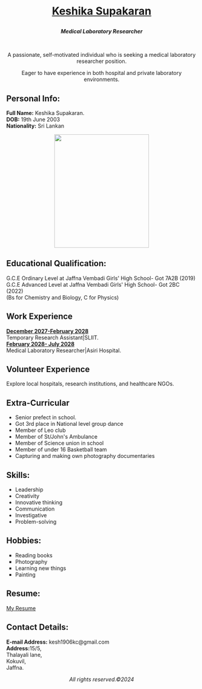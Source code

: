 <html>
<body>
<h1><p align=center><ins>Keshika Supakaran</ins></p> </h1> <!--Name of the Applicant-->
<p align=center><b><i>Medical Laboratory Researcher</i></b></p><br><!--Job title-->
<p align=center>A passionate, self-motivated individual who is seeking a medical laboratory researcher position.</p><!--Self-description-->
<p align=center>Eager to have experience in both hospital and private laboratory environments.</p>

<h2>Personal Info: </h2> <!--Personal information of the applicant-->
<b>Full Name:</b> Keshika Supakaran. <br> 
<b>DOB:</b> 19th June 2003 <br>
<b>Nationality:</b> Sri Lankan<br>

<p align=center><img src='https://github.com/Keshika-19/Keshika-portfolio/assets/159929323/38847f6d-5443-4e64-803d-39919fae8d49' width='250' height='300' ></p> <!--Photograph-->

<h2>Educational Qualification:</h2>  <!--Educational qualification of the applicant-->
G.C.E Ordinary Level at Jaffna Vembadi Girls' High School- Got 7A2B (2019) <br>
G.C.E Advanced Level at Jaffna Vembadi Girls' High School- Got 2BC (2022) <br>
(Bs for Chemistry and Biology, C for Physics)

<h2>Work Experience</h2>  <!--Work Experience of the applicant-->
<b><ins>December 2027-February 2028</ins></b><br> Temporary Research Assistant|SLIIT.<br>
<b><ins>February 2028- July 2028</ins> </b><br> Medical Laboratory Researcher|Asiri Hospital. <br>

<h2>Volunteer Experience</h2>  <!--Volunteer Experience of the applicant-->
Explore local hospitals, research institutions, and healthcare NGOs. 

<h2>Extra-Curricular</h2>  <!--Extra-curricular activities of the applicant-->
<ul>
  <li>Senior prefect in school.</li>
  <li>Got 3rd place in National level group dance</li>
  <li>Member of Leo club</li>
  <li>Member of St/John's Ambulance</li>
  <li>Member of Science union in school</li>
  <li>Member of under 16 Basketball team</li>
  <li>Capturing and making own photography documentaries</li>
  
</ul>

<h2>Skills:</h2>  <!--Skills of the applicant-->
<ul>
  <li>Leadership</li>
  <li>Creativity</li>
  <li>Innovative thinking</li>
  <li>Communication</li>
  <li>Investigative</li>
  <li>Problem-solving</li>
</ul>

<h2>Hobbies:</h2>  <!--Hobbies of the applicant-->
<ul type="square">
<li>Reading books</li>
<li>Photography</li>
<li>Learning new things</li>
<li>Painting</li>
</ul>

<h2>Resume:</h2>  <!--Link for the resume of the applicant-->
<a href=http:///C:/Users/User/Documents/kesh/resume%20new.pdf>My Resume</a>

<h2>Contact Details:</h2>  <!--Contact details of the applicant-->
<b>E-mail Address:</b> kesh1906kc@gmail.com <br>
<b>Address:</b>15/5, <br>
        Thalayali lane, <br>
        Kokuvil, <br>
        Jaffna. <br>
<footer> <i><p align=center>All rights reserved.&copy;2024</p></i></footer>
</body>
</html>

